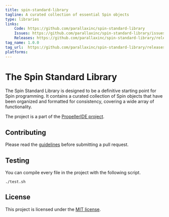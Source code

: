 ```yaml
---
title: spin-standard-library
tagline: A curated collection of essential Spin objects
type: libraries
links:
    Code: https://github.com/parallaxinc/spin-standard-library
    Issues: https://github.com/parallaxinc/spin-standard-library/issues
    Releases: https://github.com/parallaxinc/spin-standard-library/releases
tag_name: 1.0.0
tag_url:  https://github.com/parallaxinc/spin-standard-library/releases/tag/1.0.0
platforms:
---
```

# The Spin Standard Library

The Spin Standard Library is designed to be a definitive starting point for Spin programming. It contains a
curated collection of Spin objects that have been organized and formatted for consistency, covering a wide array of functionality.

The project is a part of the [PropellerIDE project](https://github.com/parallaxinc/PropellerIDE).

## Contributing

Please read the [guidelines](CONTRIBUTING.md) before submitting a pull request.

## Testing

You can compile every file in the project with the following script.

    ./test.sh

## License

This project is licensed under the [MIT license](LICENSE).

